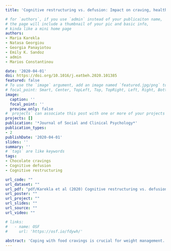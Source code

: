 ```yaml
---
title: 'Cognitive restructuring vs. defusion: Impact on craving, healthy and unhealthy food intake'

# for `authors`, if you use `admin` instead of your publicaiton name,
# the page will include a thumbnail of your pic and basic info,
# kinda like a mini home page
authors:
- Maria Karekla
- Natasa Georgiou
- Georgia Panayiotou
- Emily K. Sandoz
- admin
- Marios Constantinou

date: '2020-04-01'
doi: https://doi.org/10.1016/j.eatbeh.2020.101385
featured: false
# To use the `image` argument, add an image named `featured.jpg/png` to your page's folder.
# focal_point: Smart, Center, TopLeft, Top, TopRight, Left, Right, BottomLeft, Bottom, BottomRight.
image:
  caption: ''
  focal_point: ''
  preview_only: false
# `projects` can associate this post with one or more of your projects
projects: []
publication: '*Journal of Social and Clinical Psychology*'
publication_types:
- 2
publishDate: '2020-04-01'
slides: ''
summary: ''
# `tags` are like keywords
tags:
- Chocolate cravings
- Cognitive defusion
- Cognitive restructuring

url_code: ""
url_dataset: ""
url_pdf: "pdf/Karekla et al (2020) Cognitive restructuring vs. defusion.pdf"
url_poster: ""
url_project: ""
url_slides: ""
url_source: ""
url_video: ""

# links:
#   - name: OSF
#     url: 'https://osf.io/fdywh/'
    
abstract: 'Coping with food cravings is crucial for weight management. Individuals tend to use avoidance strategies to resist food cravings and prevent overeating, but such strategies may not result in the benefits sought. This study compared the effects of two cognitive techniques (Restructuring vs. Defusion) for dealing with food cravings in terms of their impact on healthy vs. unhealthy eating behavior (i.e., consumption of chocolate and/or carrots following the intervention). Sixty-five participants (*M*<sub>age</sub> = 19.65 years) received either a 30-minute face-to-face instruction on cognitive restructuring (CR) or cognitive defusion (CD) along with 15 min of practice, or 45 min of obesity education and discussion (control). To examine craving and eating choices following the intervention, participants received bags of chocolate and carrots and were asked to carry these with them at all times over the next week, exchanging the bags every 2 days. Participants in the CD group ate fewer chocolates (v = 11.74) compared to CR (*M* = 17.06) and Control groups (*M* = 29.18) during the experimental week. The groups did not differ in number of carrot pieces eaten, though the CD group ate more carrots than chocolates. CD resulted in fewer self-reported cravings compared to CR and CO groups. At a final taste test, both CD and CR groups ate significantly fewer chocolates compared to the CO group. CD appears to be an effective technique in managing food craving and to present some advantages over CR.'
---
```


